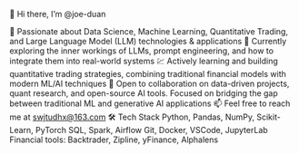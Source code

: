 👋 Hi there, I’m @joe-duan

👀 Passionate about Data Science, Machine Learning, Quantitative Trading, and Large Language Model (LLM) technologies & applications
🌱 Currently exploring the inner workings of LLMs, prompt engineering, and how to integrate them into real-world systems
💹 Actively learning and building quantitative trading strategies, combining traditional financial models with modern ML/AI techniques
🤝 Open to collaboration on data-driven projects, quant research, and open-source AI tools. Focused on bridging the gap between traditional ML and generative AI applications
📫 Feel free to reach me at swjtudhx@163.com
🛠 Tech Stack
Python, Pandas, NumPy, Scikit-Learn, PyTorch
SQL, Spark, Airflow
Git, Docker, VSCode, JupyterLab
Financial tools: Backtrader, Zipline, yFinance, Alphalens
  
<!---
joe-duan/joe-duan is a ✨ special ✨ repository because its `README.md` (this file) appears on your GitHub profile.
You can click the Preview link to take a look at your changes.
--->

